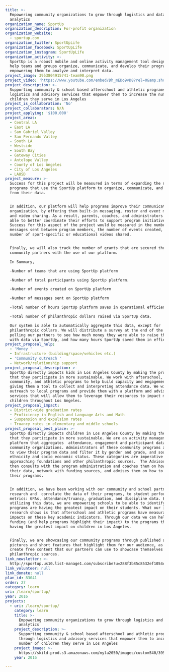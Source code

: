 ```yaml
---
title: >-
  Empowering community organizations to grow through logistics and data
  analytics
organization_name: SportUp
organization_description: For-profit organization
organization_website:
  - sportup.com
organization_twitter: SportUpLife
organization_facebook: SportUpLife
organization_instagram: SportUpLife
organization_activity: >-
  SportUp is a robust mobile and online activity management tool designed to
  help teams and groups organize, communicate, and develop their programs by
  empowering them to analyze and interpret data.
project_image: 3953804915741-team90.png
project_video: 'https://www.youtube.com/embed/Dh_mEDo9vD8?rel=0&amp;showinfo=0'
project_description: >-
  Supporting community & school based afterschool and athletic programs through
  logistics and advisory services that empower them to increase the number of
  children they serve in Los Angeles
project_is_collaboration: 'No'
project_collaborators: N/A
project_applying: '$100,000'
project_areas:
  - Central LA
  - East LA
  - San Gabriel Valley
  - San Fernando Valley
  - South LA
  - Westside
  - South Bay
  - Gateway Cities
  - Antelope Valley
  - County of Los Angeles
  - City of Los Angeles
  - LAUSD
project_measure: >-
  Success for this project will be measured in terms of expanding the number of
  programs that use the SportUp platform to organize, communicate, and learn
  from their data. 


  In addition, our platform will help programs improve their communication and
  organization, by offering them built-in messaging, roster and event management
  and video sharing. As a result, parents, coaches, and administrators will be
  able to better coordinate their efforts to support program initiatives.
  Success for this aspect of the project would be measured in the number of
  messages sent between program members, the number of events created, and the
  number of sport-specific or educational videos shared. 


  Finally, we will also track the number of grants that are secured through our
  community partners with the use of our platform.

  In Summary,

  -Number of teams that are using SportUp platform

  -Number of total participants using SportUp platform.

  -Number of events created on SportUp platform

  -Number of messages sent on SportUp platform

  -Total number of hours SportUp platform saves in operational efficiency. 

  -Total number of philanthropic dollars raised via SportUp data.

  Our system is able to automatically aggregate this data, except for
  philanthropic dollars. We will distribute a survey at the end of the year
  polling our partners to see how much money they were able to raise this year
  with data via SportUp, and how many hours SportUp saved them in efficiency.
project_proposal_help:
  - 'Money '
  - Infrastructure (building/space/vehicles etc.)
  - 'Community outreach '
  - Network/relationship support
project_proposal_description: >-
  SportUp directly impacts kids in Los Angeles County by making the programs
  that they participate in more sustainable. We work with afterschool,
  community, and athletic programs to help build capacity and engagement by
  giving them a tool to collect and interpreting attendance data. We will
  outreach to local programs and provide them with a platform and advisory
  services that will allow them to leverage their resources to impact more
  children throughout Los Angeles.
project_proposal_impact:
  - District-wide graduation rates
  - Proficiency in English and Language Arts and Math
  - Suspension and expulsion rates
  - Truancy rates in elementary and middle schools
project_proposal_best_place: >-
  SportUp directly impacts children in Los Angeles County by making the programs
  that they participate in more sustainable. We are an activity management
  platform that aggregates  attendance, engagement and participant data for
  community organizations. Administrators of these community programs are able
  to view their program data and filter it by gender and grade, and soon to be
  ethnicity and socio economic status. These categories are imperative when
  approaching foundations and other philanthropic sources.  The Advisory team
  then consults with the program administration and coaches them on how to use
  their data, network with funding sources, and advises them on how to improve
  their programs. 


  In addition, we have been working with our community and school partners to
  research and  correlate the data of their programs, to student performance
  metrics: GPAs, attendance/truancy, graduation, and discipline data. By
  utilizing this data, we are empowering schools to be able to identify what
  programs are having the greatest impact on their students. What our initial
  research shows is that afterschool and athletic programs have measurable
  impacts on these key academic indicators. Through our data we can help direct
  funding (and help programs highlight their impact) to the programs that are
  having the greatest impact on children in Los Angeles. 


  Finally, we are showcasing our community programs through published articles,
  pictures and short features that highlight them for our audience, as well as
  create free content that our partners can use to showcase themselves to
  philanthropic sources.
link_newsletter: >-
  http://sportup.us10.list-manage1.com/subscribe?u=288f3b85c8532ef1054c529c0&id=8ec94ce6f1
link_volunteer: null
link_donate: null
plan_id: 83041
order: 27
category: learn
uri: /learn/sportup/
year: 2016
projects:
  - uri: /learn/sportup/
    category: learn
    title: >-
      Empowering community organizations to grow through logistics and data
      analytics
    project_description: >-
      Supporting community & school based afterschool and athletic programs
      through logistics and advisory services that empower them to increase the
      number of children they serve in Los Angeles
    project_image: >-
      https://skild-prod.s3.amazonaws.com/myla2050/images/custom540/3953804915741-team90.png
    year: 2016

---
```

